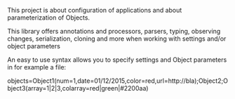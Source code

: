 This project is about configuration of applications and about parameterization of Objects.

This library offers annotations and processors, parsers, typing, observing changes, serialization, cloning and more when working with
settings and/or object parameters

An easy to use syntax allows you to specify settings and Object parameters in for example a file:

objects=Object1(num=1,date=01/12/2015,color=red,url=http://bla);Object2;Object3(array=1|2|3,colarray=red|green|#2200aa)
